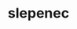 ---
layout: hornina
title: slepenec
order: 3
images:
  presence:
    - url: 03-vyskyt-1.jpg
      description: Slepenec v lomově stěně
location:
  x: 1065700
  y: 660721
  text: Z lomu Chrtníky (okres Pardubice, Pardubický kraj)
material: Ze zakulacených úlomků doleritu a jiných hornin. Úlomky jsou spojené bělavým vápencem, v němž jsou zkameněliny.
story: Druhohorní moře se rozšířilo až k místu, kde vyčnívala odolná doleritová skála. Příboj si pohrával s uvolněnými kameny a balvany doleritu, které do sebe narážely až se obrousily do kulata. Později se moře ještě více rozšířilo a prohloubilo. Mezi valouny doleritu se usadil vápenec, který je spojil dohromady jako lepidlo.
seeAlso: |
  - na {% hornina_link 16 %} - uvidíš, jak vypadá dolerit - vyvřelá hornina, ze které vznikla většina mých valounů
  - na {% hornina_link 15 %}, {% hornina_link 31 %}, {% hornina_link 43 %} a {% hornina_link 93 %}   - uvidíš jiné typy slepenců, které vznikly v různých obdobích a v odlišném prostředí
  - na {% hornina_link 22 %}, {% hornina_link 23 %}, {% hornina_link 24 %} a {% hornina_link 49 %} - před tím, než jsem se stal pevnou horninou, byl jsem také nezpevněným štěrkem 
  - na {% hornina_link 92 %} - když se místo zaoblených  valounů stmelí ostrohranné úlomky, není to slepenec, ale brekcie 
category: česká křídová pánev
type:
  name: sedimenty
  description: horniny usazené
events:
  - description: vznik slepence
    geologic-period: křída
  - description: vznik doleritu
    geologic-period: ordovik
---